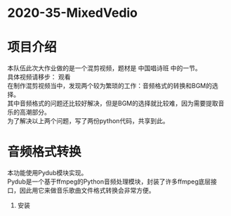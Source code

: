 # 2020-35-MixedVedio
项目介绍
=======
  本队伍此次大作业做的是一个混剪视频，题材是 中国唱诗班 中的一节。  
  具体视频请移步： 观看  
  在制作混剪视频当中，发现两个较为繁琐的工作：音频格式的转换和BGM的选择。  
  其中音频格式的问题还比较好解决，但是BGM的选择就比较难，因为需要提取音乐的高潮部分。  
  为了解决以上两个问题，写了两份python代码，共享到此。  
    
  音频格式转换
  ===
  本功能使用Pydub模块实现。  
  Pydub是一个基于ffmpeg的Python音频处理模块，封装了许多ffmpeg底层接口，因此用它来做音乐歌曲文件格式转换会非常方便。  
  1.  安装
  
